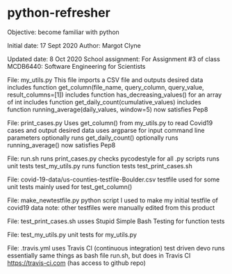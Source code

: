 # python-refresher

Objective: become familiar with python

Initial date: 17 Sept 2020
Author: Margot Clyne

Updated date: 8 Oct 2020
School assignment: For Assignment #3 of class MCDB6440: Software Engineering for Scientists


File: my_utils.py	This file imports a CSV file and outputs desired data
			includes function get_column(file_name, query_column, query_value, result_columns=[1])
			includes function has_decreasing_values() for an array of int
			includes function get_daily_count(cumulative_values)
			includes function running_average(daily_values, window=5)
			now satisfies Pep8

File: print_cases.py	Uses get_column() from my_utils.py to read Covid19 cases and output desired data
			uses argparse for input command line parameters
			optionally runs get_daily_count()
			optionally runs running_average()
			now satisfies Pep8

File: run.sh		runs print_cases.py
			checks pycodestyle for all .py scripts
			runs unit tests test_my_utils.py
			runs function tests test_print_cases.sh

File: covid-19-data/us-counties-testfile-Boulder.csv 	testfile used for some unit tests
							mainly used for test_get_column()

File: make_newtestfile.py	python script I used to make my initial testfile of covid19 data
				note: other testfiles were manually edited from this product

File: test_print_cases.sh	usses Stupid Simple Bash Testing for function tests

File: test_my_utils.py		unit tests for my_utils.py

File: .travis.yml		uses Travis CI (continuous integration) test driven devo
				runs essentially same things as bash file run.sh, but does in Travis CI
				https://travis-ci.com (has access to github repo)
